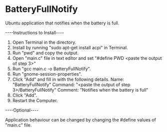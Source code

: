 # BatteryFullNotify

Ubuntu application that notifies when the battery is full.

----Instructions to Install----

1. Open Terminal in the directory.
2. Install by running "sudo apt-get install acpi" in Terminal.
3. Run "pwd" and copy the output.
4. Open "main.c" file in text editor and set "#define PWD <paste the output of step 3>"
5. Run "gcc main.c -o BatteryFullNotify".
6. Run "gnome-session-properties".
7. Click "Add" and fill in with the following details.
   Name: "BatteryFullNotify"
   Command: "<paste the output of step 3>/BatteryFullNotify"
   Comment: "Notifies when the battery is full"
8. Click "Add".
9. Restart the Computer.

----Optional----

Application behaviour can be changed by changing the #define values of "main.c" file.
